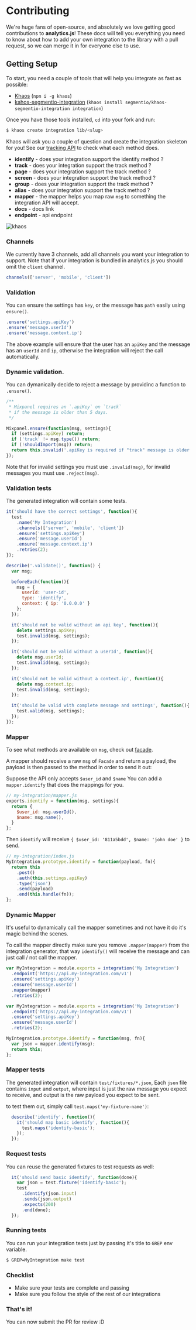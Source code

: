 
# Contributing

We're huge fans of open-source, and absolutely we love getting good contributions to **analytics.js**! These docs will tell you everything you need to know about how to add your own integration to the library with a pull request, so we can merge it in for everyone else to use.

## Getting Setup

  To start, you need a couple of tools that will help you integrate as fast as possible:

  - [Khaos](https://github.com/segmentio/khaos) (`npm i -g khaos`)
  - [kahos-segmentio-integration](https://github.com/segmentio/khaos-segmentio-integration) (`khaos install segmentio/khaos-segmentio-integration integration`)

Once you have those tools installed, `cd` into your fork and run:

  ```bash
  $ khaos create integration lib/<slug>
  ```

Khaos will ask you a couple of question and create the integration skeleton for you!
See our [tracking API](https://segment.io/docs/tracking-api/) to check what each method does.

  - __identify__ - does your integration support the identify method ?
  - __track__ - does your integration support the track method ?
  - __page__ - does your integration support the track method ?
  - __screen__ - does your integration support the track method ?
  - __group__ - does your integration support the track method ?
  - __alias__ - does your integration support the track method ?
  - __mapper__ - the mapper helps you map raw `msg` to something the integration API will accept.
  - __docs__ - docs link
  - __endpoint__ - api endpoint

![khaos](https://cldup.com/WpoOLwogvU.png)

### Channels

We currently have 3 channels, add all channels you want your integration to support.
Note that if your integration is bundled in analytics.js you should omit the `client` channel.

  ```js
  channels(['server', 'mobile', 'client'])
  ```

### Validation

You can ensure the settings has `key`, or the message has `path` easily using `ensure()`.

```js
.ensure('settings.apiKey')
.ensure('message.userId')
.ensure('message.context.ip')
```

The above example will ensure that the user has an `apiKey` and the message has an `userId` and `ip`, otherwise the integration
will reject the call automatically.

### Dynamic validation.

You can dymanically decide to reject a message by providinc a function to `.ensure()`.

```js
/**
 * Mixpanel requires an `.apiKey` on `track`
 * if the message is older than 5 days.
 */

Mixpanel.ensure(function(msg, settings){
  if (settings.apiKey) return;
  if ('track' != msg.type()) return;
  if (!shouldImport(msg)) return;
  return this.invalid('.apiKey is required if "track" message is older than 5 days.');
});
```

Note that for invalid settings you must use `.invalid(msg)`, for invalid
messages you must use `.reject(msg)`.

### Validation tests

The generated integration will contain some tests.

```js
it('should have the correct settings', function(){
  test
    .name('My Integration')
    .channels(['server', 'mobile', 'client'])
    .ensure('settings.apiKey')
    .ensure('message.userId')
    .ensure('message.context.ip')
    .retries(2);
});

describe('.validate()', function() {
  var msg;

  beforeEach(function(){
    msg = {
      userId: 'user-id',
      type: 'identify',
      context: { ip: '0.0.0.0' }
    };
  });

  it('should not be valid without an api key', function(){
    delete settings.apiKey;
    test.invalid(msg, settings);
  });

  it('should not be valid without a userId', function(){
    delete msg.userId;
    test.invalid(msg, settings);
  });

  it('should not be valid without a context.ip', function(){
    delete msg.context.ip;
    test.invalid(msg, settings);
  });

  it('should be valid with complete message and settings', function(){
    test.valid(msg, settings);
  });
});
```

### Mapper

To see what methods are available on `msg`, check out [facade](https://github.com/segmentio/facade).

A mapper should receive a raw `msg` of `Facade` and return a payload, the payload
is then passed to the method in order to send it out:

Suppose the API only accepts `$user_id` and `$name`
You can add a `mapper.identify` that does the mappings for you.


```js
// my-integration/mapper.js
exports.identify = function(msg, settings){
  return {
    $user_id: msg.userId(),
    $name: msg.name(),
  }
};
```

Then `identify` will receive `{ $user_id: '811a5bdd', $name: 'john doe' }` to send.

```js
// my-integration/index.js
MyIntegration.prototype.identify = function(payload, fn){
  return this
    .post()
    .auth(this.settings.apiKey)
    .type('json')
    .send(payload)
    .end(this.handle(fn));
};
```

### Dynamic Mapper

It's useful to dynamically call the mapper sometimes and not have it
do it's magic behind the scenes.

To call the mapper directly make sure you remove `.mapper(mapper)`
from the integration generator, that way `identify()` will receive
the message and can just call / not call the mapper.

```js
var MyIntegration = module.exports = integration('My Integration')
  .endpoint('https://api.my-integration.com/v1')
  .ensure('settings.apiKey')
  .ensure('message.userId')
  .mapper(mapper)
  .retries(2);
```

```js
var MyIntegration = module.exports = integration('My Integration')
  .endpoint('https://api.my-integration.com/v1')
  .ensure('settings.apiKey')
  .ensure('message.userId')
  .retries(2);
```

```js
MyIntegration.prototype.identify = function(msg, fn){
  var json = mapper.identify(msg);
  return this;
};
```

### Mapper tests

The generated integration will contain `test/fixtures/*.json`,
Each `json` file contains `input` and `output`, where input
is just the raw message you expect to receive, and output is
the raw payload you expect to be sent.

to test them out, simply call `test.maps('my-fixture-name')`:

```js
  describe('identify', function(){
    it('should map basic identify', function(){
      test.maps('identify-basic');
    });
  });
```

### Request tests

You can reuse the generated fixtures to test requests as well:

```js
  it('should send basic identify', function(done){
    var json = test.fixture('identify-basic');
    test
      .identify(json.input)
      .sends(json.output)
      .expects(200)
      .end(done);
  });
```

### Running tests

You can run your integration tests just by passing it's title to `GREP` env variable.

```bash
$ GREP=MyIntegration make test
```

### Checklist

  - Make sure your tests are complete and passing
  - Make sure you follow the style of the rest of our integrations

### That's it!

You can now submit the PR for review :D
